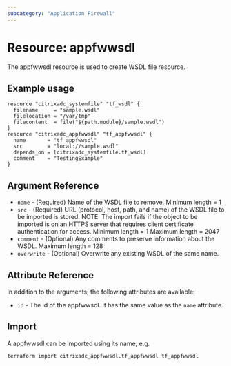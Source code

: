 ```yaml
---
subcategory: "Application Firewall"
---
```


# Resource: appfwwsdl

The appfwwsdl resource is used to create WSDL file resource.


## Example usage

```hcl
resource "citrixadc_systemfile" "tf_wsdl" {
  filename     = "sample.wsdl"
  filelocation = "/var/tmp"
  filecontent  = file("${path.module}/sample.wsdl")
}
resource "citrixadc_appfwwsdl" "tf_appfwwsdl" {
  name       = "tf_appfwwsdl"
  src        = "local://sample.wsdl"
  depends_on = [citrixadc_systemfile.tf_wsdl]
  comment    = "TestingExample"
}
```


## Argument Reference

* `name` - (Required) Name of the WSDL file to remove. Minimum length =  1
* `src` - (Required) URL (protocol, host, path, and name) of the WSDL file to be imported is stored. NOTE: The import fails if the object to be imported is on an HTTPS server that requires client certificate authentication for access. Minimum length =  1 Maximum length =  2047
* `comment` - (Optional) Any comments to preserve information about the WSDL. Maximum length =  128
* `overwrite` - (Optional) Overwrite any existing WSDL of the same name.


## Attribute Reference

In addition to the arguments, the following attributes are available:

* `id` - The id of the appfwwsdl. It has the same value as the `name` attribute.


## Import

A appfwwsdl can be imported using its name, e.g.

```shell
terraform import citrixadc_appfwwsdl.tf_appfwwsdl tf_appfwwsdl
```
